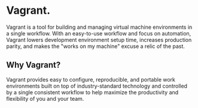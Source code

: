 # Vagrant.

Vagrant is a tool for building and managing virtual machine environments in a single workflow. With an easy-to-use workflow and focus on automation, Vagrant lowers development environment setup time, increases production parity, and makes the "works on my machine" excuse a relic of the past.

## Why Vagrant?

Vagrant provides easy to configure, reproducible, and portable work environments built on top of industry-standard technology and controlled by a single consistent workflow to help maximize the productivity and flexibility of you and your team.
